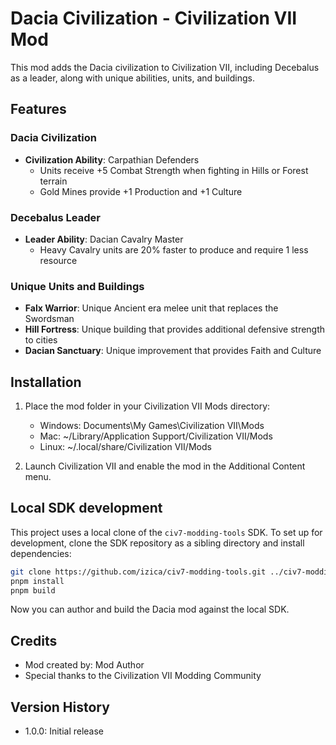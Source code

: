 # Dacia Civilization - Civilization VII Mod

This mod adds the Dacia civilization to Civilization VII, including Decebalus as a leader, along with unique abilities, units, and buildings.

## Features

### Dacia Civilization
- **Civilization Ability**: Carpathian Defenders
  - Units receive +5 Combat Strength when fighting in Hills or Forest terrain
  - Gold Mines provide +1 Production and +1 Culture

### Decebalus Leader
- **Leader Ability**: Dacian Cavalry Master
  - Heavy Cavalry units are 20% faster to produce and require 1 less resource

### Unique Units and Buildings
- **Falx Warrior**: Unique Ancient era melee unit that replaces the Swordsman
- **Hill Fortress**: Unique building that provides additional defensive strength to cities
- **Dacian Sanctuary**: Unique improvement that provides Faith and Culture

## Installation

1. Place the mod folder in your Civilization VII Mods directory:
   - Windows: Documents\My Games\Civilization VII\Mods
   - Mac: ~/Library/Application Support/Civilization VII/Mods
   - Linux: ~/.local/share/Civilization VII/Mods

2. Launch Civilization VII and enable the mod in the Additional Content menu.

## Local SDK development

This project uses a local clone of the `civ7-modding-tools` SDK. To set up for development, clone the SDK repository as a sibling directory and install dependencies:

```bash
git clone https://github.com/izica/civ7-modding-tools.git ../civ7-modding-tools
pnpm install
pnpm build
```

Now you can author and build the Dacia mod against the local SDK.

## Credits

- Mod created by: Mod Author
- Special thanks to the Civilization VII Modding Community

## Version History

- 1.0.0: Initial release
